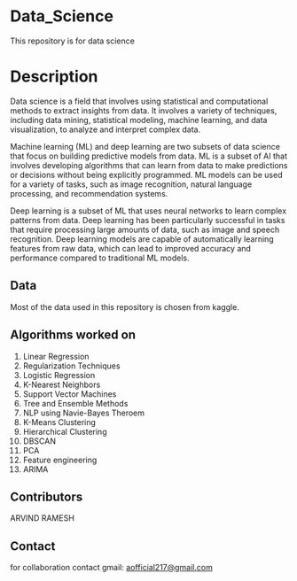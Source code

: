 # Data_Science

This repository is for data science

# Description

Data science is a field that involves using statistical and computational methods to extract insights from data. It involves a variety of techniques, including data mining, statistical modeling, machine learning, and data visualization, to analyze and interpret complex data.

Machine learning (ML) and deep learning are two subsets of data science that focus on building predictive models from data. ML is a subset of AI that involves developing algorithms that can learn from data to make predictions or decisions without being explicitly programmed. ML models can be used for a variety of tasks, such as image recognition, natural language processing, and recommendation systems.

Deep learning is a subset of ML that uses neural networks to learn complex patterns from data. Deep learning has been particularly successful in tasks that require processing large amounts of data, such as image and speech recognition. Deep learning models are capable of automatically learning features from raw data, which can lead to improved accuracy and performance compared to traditional ML models.


## Data

Most of the data used in this repository is chosen from kaggle.

## Algorithms worked on

1. Linear Regression
2. Regularization Techniques
3. Logistic Regression
4. K-Nearest Neighbors
5. Support Vector Machines
6. Tree and Ensemble Methods
7. NLP using Navie-Bayes Theroem
8. K-Means Clustering
9. Hierarchical Clustering
10. DBSCAN
11. PCA
12. Feature engineering
14. ARIMA

## Contributors

ARVIND RAMESH


## Contact

for collaboration contact gmail: aofficial217@gmail.com
